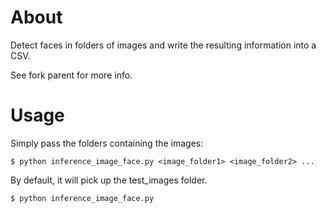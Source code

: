 # About
Detect faces in folders of images and write the resulting information into a CSV.

See fork parent for more info.

# Usage

Simply pass the folders containing the images:

    $ python inference_image_face.py <image_folder1> <image_folder2> ...

By default, it will pick up the test_images folder.

    $ python inference_image_face.py
